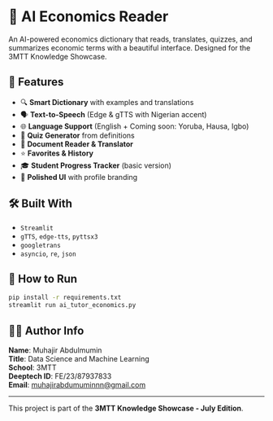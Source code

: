 # 📘 AI Economics Reader

An AI-powered economics dictionary that reads, translates, quizzes, and summarizes economic terms with a beautiful interface. Designed for the 3MTT Knowledge Showcase.

## 🔧 Features

- 🔍 **Smart Dictionary** with examples and translations
- 🗣️ **Text-to-Speech** (Edge & gTTS with Nigerian accent)
- 🌐 **Language Support** (English + Coming soon: Yoruba, Hausa, Igbo)
- 🧪 **Quiz Generator** from definitions
- 📂 **Document Reader & Translator**
- ⭐ **Favorites & History**
- 🎓 **Student Progress Tracker** (basic version)
- 🎨 **Polished UI** with profile branding

## 🛠️ Built With

- `Streamlit`
- `gTTS`, `edge-tts`, `pyttsx3`
- `googletrans`
- `asyncio`, `re`, `json`

## 🚀 How to Run

```bash
pip install -r requirements.txt
streamlit run ai_tutor_economics.py
```

## 👨‍🎓 Author Info

**Name**: Muhajir Abdulmumin  
**Title**: Data Science and Machine Learning  
**School**: 3MTT  
**Deeptech ID**: FE/23/87937833  
**Email**: muhajirabdumuminnn@gmail.com

---

This project is part of the **3MTT Knowledge Showcase - July Edition**.
